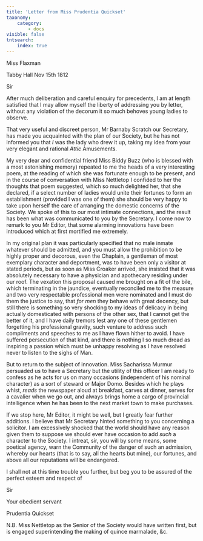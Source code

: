 ```yaml
---
title: 'Letter from Miss Prudentia Quickset'
taxonomy:
    category:
        - docs
visible: false
tntsearch:
    index: true
---
```


<div class="author">Miss Flaxman</div>

Tabby Hall Nov 15th 1812  

Sir

After much deliberation and careful enquiry for precedents, I am at length satisfied that I may allow myself the liberty of addressing you by letter, without any violation of the decorum it so much behoves young ladies to observe.  

That very useful and discreet person, Mr Barnaby Scratch our Secretary, has made you acquainted with the plan of our Society, but he has not informed you that *I* was the lady who drew it up, taking my idea from your very elegant and rational *Attic* Amusements.  

My very dear and confidential friend Miss Biddy Buzz (who is blessed with a most astonishing memory) repeated to me the heads of a very interesting poem, at the reading of which she was fortunate enough to be present, and in the course of conversation with Miss Nettletop I confided to her the thoughts that poem suggested, which so much delighted her, that she declared, if a select number of ladies would unite their fortunes to form an establishment (provided I was one of them) she should be very happy to take upon herself the care of arranging the domestic concerns of the Society. We spoke of this to our most intimate connections, and the result has been what was communicated to you by the Secretary. I come now to remark to you Mr Editor, that some alarming innovations have been introduced which at first mortified me extremely.  

In my original plan it was particularly specified that no male inmate whatever should be admitted, and you must allow the prohibition to be highly proper and decorous, even the Chaplain, a gentleman of most exemplary character and deportment, was to have been only a visitor at stated periods, but as soon as Miss Croaker arrived, she insisted that it was absolutely necessary to have a physician and apothecary residing under our roof. The vexation this proposal caused me brought on a fit of the bile, which terminating in the jaundice, eventually reconciled me to the measure and two very respectable professional men were nominated and I must do them the justice to say, that *for men* they behave with great decency, but still there is something so very shocking to my ideas of delicacy in being actually domesticated with persons of the other sex, that I cannot get the better of it, and I have daily tremors lest any one of these gentlemen forgetting his professional gravity, such venture to address such compliments and speeches to me as I have flown hither to avoid. I have suffered persecution of that kind, and there is nothing I so much dread as inspiring a passion which must be unhappy resolving as I have resolved never to listen to the sighs of Man. 

But to return to the subject of innovation. Miss Sacharissa Murmur persuaded us to have a Secretary but the utility of this officer I am ready to confess as he acts for us on many occasions (independent of his nominal character) as a sort of steward or Major Domo. Besides which he plays whist, *reads* the newspaper aloud at breakfast, carves at dinner, serves for a cavalier when we go out, and always brings home a cargo of provincial intelligence when he has been to the next market town to make purchases.

If we stop here, Mr Editor, it might be well, but I greatly fear further additions. I believe that Mr Secretary hinted something to you concerning a solicitor. I am excessively shocked that the world should have any reason given them to suppose we should ever have occasion to add *such* a character to the Society. I intreat, sir, you will by some means, some poetical agency, warn the Community of the danger of such an admission, whereby our hearts (that is to say, all the hearts but mine), our fortunes, and above all our reputations will be endangered.  

I shall not at this time trouble you further, but beg you to be assured of the perfect esteem and respect of 

Sir  

Your obedient servant  

Prudentia Quickset

N.B. Miss Nettletop as the Senior of the Society would have written first, but is engaged superintending the making of quince marmalade, &c.